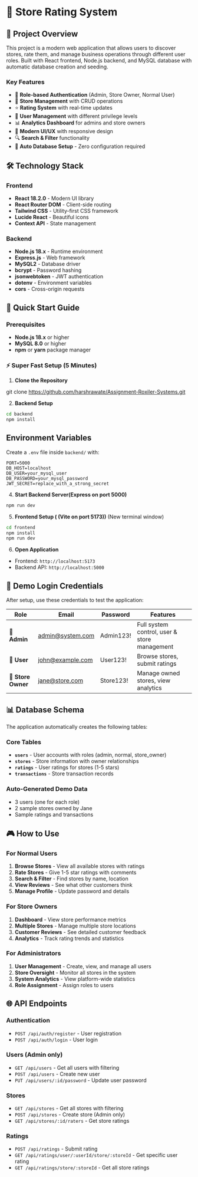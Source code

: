 # 🏪 Store Rating System

## 🎯 **Project Overview**
This project is a modern web application that allows users to discover stores, rate them, and manage business operations through different user roles. Built with React frontend, Node.js backend, and MySQL database with automatic database creation and seeding.

### **Key Features**
- 🔐 **Role-based Authentication** (Admin, Store Owner, Normal User)
- 🏪 **Store Management** with CRUD operations
- ⭐ **Rating System** with real-time updates
- 👥 **User Management** with different privilege levels
- 📊 **Analytics Dashboard** for admins and store owners
- 🎨 **Modern UI/UX** with responsive design
- 🔍 **Search & Filter** functionality
- 🚀 **Auto Database Setup** - Zero configuration required


## 🛠 **Technology Stack**

### **Frontend**
- **React 18.2.0** - Modern UI library
- **React Router DOM** - Client-side routing
- **Tailwind CSS** - Utility-first CSS framework
- **Lucide React** - Beautiful icons
- **Context API** - State management

### **Backend**
- **Node.js 18.x** - Runtime environment
- **Express.js** - Web framework
- **MySQL2** - Database driver
- **bcrypt** - Password hashing
- **jsonwebtoken** - JWT authentication
- **dotenv** - Environment variables
- **cors** - Cross-origin requests

## 🚀 **Quick Start Guide**

### **Prerequisites**
- **Node.js 18.x** or higher
- **MySQL 8.0** or higher
- **npm** or **yarn** package manager

### **⚡ Super Fast Setup (5 Minutes)**

1. **Clone the Repository**

git clone https://github.com/harshrawate/Assignment-Roxiler-Systems.git

2. **Backend Setup**

```bash
cd backend
npm install
```

## Environment Variables

Create a `.env` file inside `backend/` with:

```env
PORT=5000
DB_HOST=localhost
DB_USER=your_mysql_user
DB_PASSWORD=your_mysql_password
JWT_SECRET=replace_with_a_strong_secret
```

4. **Start Backend Server(Express on port 5000)**

```bash
npm run dev
```

5. **Frontend Setup ( (Vite on port 5173))** (New terminal window)

```bash
cd frontend
npm install
npm run dev
```


6. **Open Application**
- Frontend: `http://localhost:5173`
- Backend API: `http://localhost:5000`

## 🔐 **Demo Login Credentials**

After setup, use these credentials to test the application:

| Role | Email | Password | Features |
|------|-------|----------|----------|
| **👑 Admin** | admin@system.com | Admin123! | Full system control, user & store management |
| **👤 User** | john@example.com | User123! | Browse stores, submit ratings |
| **🏪 Store Owner** | jane@store.com | Store123! | Manage owned stores, view analytics |

## 📊 **Database Schema**

The application automatically creates the following tables:

### **Core Tables**
- **`users`** - User accounts with roles (admin, normal, store_owner)
- **`stores`** - Store information with owner relationships
- **`ratings`** - User ratings for stores (1-5 stars)
- **`transactions`** - Store transaction records

### **Auto-Generated Demo Data**
- 3 users (one for each role)
- 2 sample stores owned by Jane
- Sample ratings and transactions

## 🎮 **How to Use**

### **For Normal Users**
1. **Browse Stores** - View all available stores with ratings
2. **Rate Stores** - Give 1-5 star ratings with comments
3. **Search & Filter** - Find stores by name, location
4. **View Reviews** - See what other customers think
5. **Manage Profile** - Update password and details

### **For Store Owners**
1. **Dashboard** - View store performance metrics
2. **Multiple Stores** - Manage multiple store locations
3. **Customer Reviews** - See detailed customer feedback
4. **Analytics** - Track rating trends and statistics

### **For Administrators**
1. **User Management** - Create, view, and manage all users
2. **Store Oversight** - Monitor all stores in the system
3. **System Analytics** - View platform-wide statistics
4. **Role Assignment** - Assign roles to users

## 🌐 **API Endpoints**

### **Authentication**
- `POST /api/auth/register` - User registration
- `POST /api/auth/login` - User login

### **Users** (Admin only)
- `GET /api/users` - Get all users with filtering
- `POST /api/users` - Create new user
- `PUT /api/users/:id/password` - Update user password

### **Stores**
- `GET /api/stores` - Get all stores with filtering
- `POST /api/stores` - Create store (Admin only)
- `GET /api/stores/:id/raters` - Get store ratings

### **Ratings**
- `POST /api/ratings` - Submit rating
- `GET /api/ratings/user/:userId/store/:storeId` - Get specific user rating
- `GET /api/ratings/store/:storeId` - Get all store ratings

